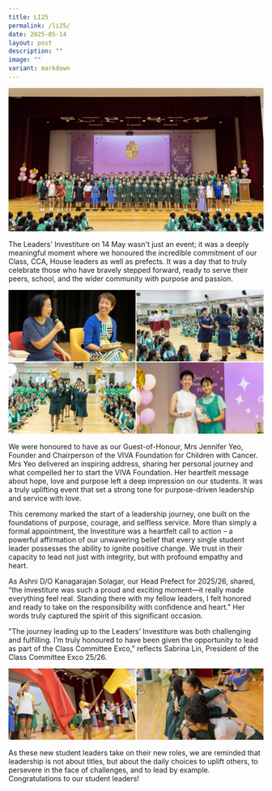 ```yaml
---
title: LI25
permalink: /li25/
date: 2025-05-14
layout: post
description: ""
image: ""
variant: markdown
---
```

<img src="/images/Sparkling_Moment/2025/LI25_1.png">
<p>The Leaders' Investiture on 14 May wasn't just an event; it was a deeply meaningful moment where we honoured the incredible commitment of our Class, CCA, House leaders as well as prefects. It was a day that to truly celebrate those who have bravely stepped forward, ready to serve their peers, school, and the wider community with purpose and passion.</p>
<img src="/images/Sparkling_Moment/2025/LI25_2.png">
<p>We were honoured to have as our Guest-of-Honour, Mrs Jennifer Yeo, Founder and Chairperson of the VIVA Foundation for Children with Cancer. Mrs Yeo delivered an inspiring address, sharing her personal journey and what compelled her to start the VIVA Foundation. Her heartfelt message about hope, love and purpose left a deep impression on our students. It was a truly uplifting event that set a strong tone for purpose-driven leadership and service with love.</p>
<p>This ceremony marked the start of a leadership journey, one built on the foundations of purpose, courage, and selfless service. More than simply a formal appointment, the Investiture was a heartfelt call to action – a powerful affirmation of our unwavering belief that every single student leader possesses the ability to ignite positive change. We trust in their capacity to lead not just with integrity, but with profound empathy and heart.</p>
<p>As Ashni D/O Kanagarajan Solagar, our Head Prefect for 2025/26, shared, “the investiture was such a proud and exciting moment—it really made everything feel real. Standing there with my fellow leaders, I felt honored and ready to take on the responsibility with confidence and heart." Her words truly captured the spirit of this significant occasion.</p>
<p>"The journey leading up to the Leaders’ Investiture was both challenging and fulfilling. I’m truly honoured to have been given the opportunity to lead as part of the Class Committee Exco,” reflects Sabrina Lin, President of the Class Committee Exco 25/26. </p>
<img src="/images/Sparkling_Moment/2025/LI25_3.png">
<p>As these new student leaders take on their new roles, we are reminded that leadership is not about titles, but about the daily choices to uplift others, to persevere in the face of challenges, and to lead by example. Congratulations to our student leaders!</p>